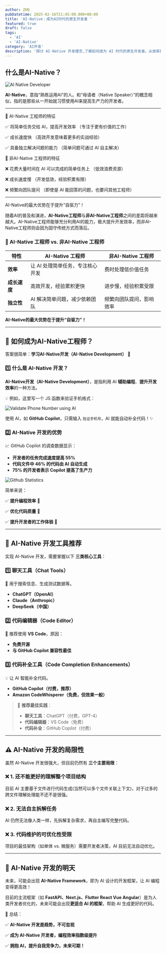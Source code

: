 ```yaml
---
author: ZHQ
pubDatetime: 2025-02-16T21:45:00.000+08:00
title: 'AI-Native：成为AI时代的原生开发者 '
featured: true
draft: false
tags:
  - 'AI'
  - 'AI-Native'
category: 'AI开发'
description: '探讨 AI-Native 开发理念,了解如何成为 AI 时代的原生开发者。从效率提升、成长速度和独立性等维度,分析 AI-Native 工程师的特点及优势。'
---
```


## 什么是AI-Native？

![AI Native Developer](@assets/images/ai-developer.png)

**AI-Native**，意指“熟练运用AI”的人。和“母语者（Native Speaker）”的概念相似，指的是那些从一开始就习惯使用AI来提高生产力的开发者。

---

🌟 AI-Native 工程师的特征

✅ 将简单任务交给 AI，提高开发效率
（专注于更有价值的工作）

✅ 成长速度快
（高效开发意味着更多的实战经验）

✅ 具备独立解决问题的能力
（简单问题可通过 AI 自主解决）

🚫 非AI-Native 工程师的特征

❌ 花费大量时间在 AI 可以完成的简单任务上
（低效浪费资源）

❌ 成长速度慢
（开发低效，经验积累有限）

❌ 频繁向团队提问
（即使是 AI 能回答的问题，也要问其他工程师）

---
AI-Native的最大优势在于提升“自驱力”！

随着AI的普及和演进，**AI-Native工程师**与**非AI-Native工程师**之间的差距将越来越大。AI-Native工程师能够充分利用AI的能力，极大提升开发效率，而非AI-Native工程师则会因为固守传统方式而落后。


### 🎯 AI-Native 工程师 vs. 非AI-Native 工程师

| 特性 | AI-Native 工程师 | 非AI-Native 工程师 |
|------|----------------|----------------|
| **效率** | 让 AI 处理简单任务，专注核心开发 | 费时处理低价值任务 |
| **成长速度** | 高效开发，经验累积更快 | 进步慢，经验积累受限 |
| **独立性** | AI 解决简单问题，减少依赖团队 | 频繁向团队提问，影响效率 |

**AI-Native的最大优势在于提升“自驱力”！**

---

## 🚀 如何成为AI-Native工程师？

答案很简单：**学习AI-Native开发（AI-Native Development）** 🎯

### 1️⃣ 什么是 AI-Native 开发？

**AI-Native开发（AI-Native Development）**，是指利用 AI **辅助编程**、**提升开发效率**的一种方法。

💡 例如，这里写一个 JS 函数来验证手机格式：

![Validate Phone Number using AI](@assets/images/validate-phone.gif)

使用 AI，如 **GitHub Copilot**，只需输入 `验证手机号`，AI 就能自动补全代码！✨

### 2️⃣ AI-Native 开发的优势

📈 GitHub Copilot 的调查数据显示：
- **开发者的任务完成速度提高 55%**
- **代码文件中 46% 的代码由 AI 自动生成**
- **75% 的开发者表示 Copilot 提高了生产力**

![Github Statistics](@assets/images/github-statistics.png)

简单来说：

✅ **提升编程效率** 🎯

✅ **优化代码质量** 🎯

✅ **提升开发者的工作体验** 🎯

---

## 🔧 AI-Native 开发工具推荐

实现 AI-Native 开发，需要掌握以下 **三类核心工具**：

### 1️⃣ 聊天工具（Chat Tools）
💬 用于搜索信息、生成测试数据等。
- **ChatGPT（OpenAI）**
- **Claude（Anthropic）**
- **DeepSeek（中国）**

### 2️⃣ 代码编辑器（Code Editor）
📝 推荐使用 **VS Code**，原因：
- **免费开源**
- **与 GitHub Copilot 兼容性最佳**

### 3️⃣ 代码补全工具（Code Completion Enhancements）
💡 让 AI 智能补全代码。
- **GitHub Copilot（付费，推荐）**
- **Amazon CodeWhisperer（免费，但效果一般）**

> 🎯 **推荐最佳实践**：
>
> - **聊天工具**：ChatGPT（付费，GPT-4）
> - **代码编辑器**：VS Code（免费）
> - **代码补全**：GitHub Copilot（付费）

---

## ⚠️ AI-Native 开发的局限性

虽然 AI-Native 开发很强大，但目前仍然有 **三个主要局限**：

### ❌ 1. 还不能更好的理解整个项目结构
目前 AI 主要基于文件进行代码生成(当然可以多个文件关联上下文)，对于过多的跨文件理解处理能不还不是很强。

### ❌ 2. 无法自主拆解任务
AI 仍然无法像人类一样，先拆解复杂需求，再自主编写完整代码。

### ❌ 3. 代码维护的可优化性受限
项目的最佳架构（如单体 vs. 微服务）需要开发者决策，AI 目前无法自动优化。

---

## 🔮 AI-Native 开发的明天

未来，可能会出现 **AI-Native Framework**，即为 AI 设计的开发框架，让 AI 编程变得更高效！

目前的主流框架（如 **FastAPI、Next.js、Flutter React Vue Angular**）是为人类开发者优化的，未来可能会出现**更适合 AI 的框架**，帮助 AI 生成更好的代码。

📌 总结：

✅ **AI-Native 开发是趋势，不可忽视**

✅ **成为 AI-Native 开发者，编程效率指数级提升**

✅ **拥抱 AI，提升自我竞争力，未来可期！**
